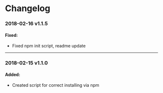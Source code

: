# Changelog

### 2018-02-16 v1.1.5
#### Fixed:
- Fixed npm init script, readme update

---

### 2018-02-15 v1.1.0
#### Added:
- Created script for correct installing via npm
